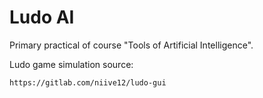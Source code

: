 # Ludo AI
Primary practical of course "Tools of Artificial Intelligence".

Ludo game simulation source: 

``https://gitlab.com/niive12/ludo-gui``
